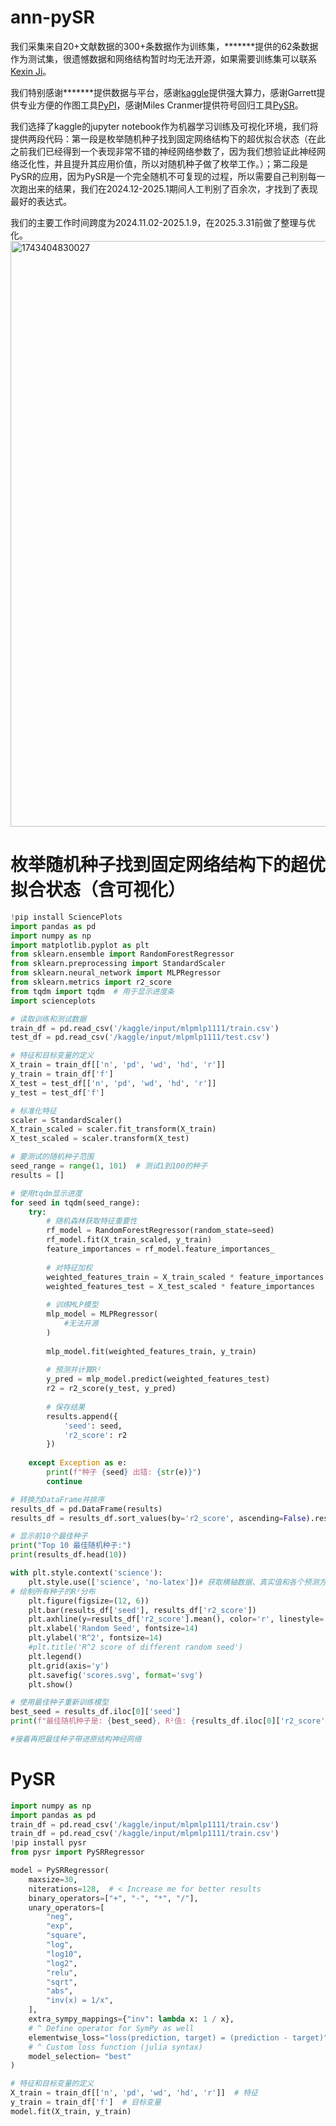 # ann-pySR

我们采集来自20+文献数据的300+条数据作为训练集，*******提供的62条数据作为测试集，很遗憾数据和网络结构暂时均无法开源，如果需要训练集可以联系[Kexin Ji](zoeinessakl@163.com)。

我们特别感谢*******提供数据与平台，感谢[kaggle](https://www.kaggle.com/)提供强大算力，感谢Garrett提供专业方便的作图工具[PyPI](https://github.com/garrettj403/SciencePlots)，感谢Miles Cranmer提供符号回归工具[PySR](https://github.com/MilesCranmer/PySR)。 

我们选择了kaggle的jupyter notebook作为机器学习训练及可视化环境，我们将提供两段代码：第一段是枚举随机种子找到固定网络结构下的超优拟合状态（在此之前我们已经得到一个表现非常不错的神经网络参数了，因为我们想验证此神经网络泛化性，并且提升其应用价值，所以对随机种子做了枚举工作。）；第二段是PySR的应用，因为PySR是一个完全随机不可复现的过程，所以需要自己判别每一次跑出来的结果，我们在2024.12-2025.1期间人工判别了百余次，才找到了表现最好的表达式。

我们的主要工作时间跨度为2024.11.02-2025.1.9，在2025.3.31前做了整理与优化。
<img width="937" alt="1743404830027" src="https://github.com/user-attachments/assets/b813820a-aa32-4396-9e30-d69ba7b7aabe" />


# 枚举随机种子找到固定网络结构下的超优拟合状态（含可视化）

```python
!pip install SciencePlots
import pandas as pd
import numpy as np
import matplotlib.pyplot as plt
from sklearn.ensemble import RandomForestRegressor
from sklearn.preprocessing import StandardScaler
from sklearn.neural_network import MLPRegressor
from sklearn.metrics import r2_score
from tqdm import tqdm  # 用于显示进度条
import scienceplots

# 读取训练和测试数据
train_df = pd.read_csv('/kaggle/input/mlpmlp1111/train.csv')
test_df = pd.read_csv('/kaggle/input/mlpmlp1111/test.csv')

# 特征和目标变量的定义
X_train = train_df[['n', 'pd', 'wd', 'hd', 'r']]
y_train = train_df['f']
X_test = test_df[['n', 'pd', 'wd', 'hd', 'r']]
y_test = test_df['f']

# 标准化特征
scaler = StandardScaler()
X_train_scaled = scaler.fit_transform(X_train)
X_test_scaled = scaler.transform(X_test)

# 要测试的随机种子范围
seed_range = range(1, 101)  # 测试1到100的种子
results = []

# 使用tqdm显示进度
for seed in tqdm(seed_range):
    try:
        # 随机森林获取特征重要性
        rf_model = RandomForestRegressor(random_state=seed)
        rf_model.fit(X_train_scaled, y_train)
        feature_importances = rf_model.feature_importances_
        
        # 对特征加权
        weighted_features_train = X_train_scaled * feature_importances
        weighted_features_test = X_test_scaled * feature_importances
        
        # 训练MLP模型
        mlp_model = MLPRegressor(
            #无法开源
        )
        
        mlp_model.fit(weighted_features_train, y_train)
        
        # 预测并计算R²
        y_pred = mlp_model.predict(weighted_features_test)
        r2 = r2_score(y_test, y_pred)
        
        # 保存结果
        results.append({
            'seed': seed,
            'r2_score': r2
        })
        
    except Exception as e:
        print(f"种子 {seed} 出错: {str(e)}")
        continue

# 转换为DataFrame并排序
results_df = pd.DataFrame(results)
results_df = results_df.sort_values(by='r2_score', ascending=False).reset_index(drop=True)

# 显示前10个最佳种子
print("Top 10 最佳随机种子:")
print(results_df.head(10))

with plt.style.context('science'):
    plt.style.use(['science', 'no-latex'])# 获取横轴数据、真实值和各个预测方法的值
# 绘制所有种子的R²分布
    plt.figure(figsize=(12, 6))
    plt.bar(results_df['seed'], results_df['r2_score'])
    plt.axhline(y=results_df['r2_score'].mean(), color='r', linestyle='--', label=f'Average R^2: {results_df["r2_score"].mean():.4f}')
    plt.xlabel('Random Seed', fontsize=14)
    plt.ylabel('R^2', fontsize=14)
    #plt.title('R^2 score of different random seed')
    plt.legend()
    plt.grid(axis='y')
    plt.savefig('scores.svg', format='svg')
    plt.show()

# 使用最佳种子重新训练模型
best_seed = results_df.iloc[0]['seed']
print(f"最佳随机种子是: {best_seed}, R²值: {results_df.iloc[0]['r2_score']:.6f}")

#接着再把最佳种子带进原结构神经网络
```

# PySR

```python
import numpy as np 
import pandas as pd 
train_df = pd.read_csv('/kaggle/input/mlpmlp1111/train.csv')
train_df = pd.read_csv('/kaggle/input/mlpmlp1111/train.csv')
!pip install pysr
from pysr import PySRRegressor

model = PySRRegressor(
    maxsize=30,
    niterations=128,  # < Increase me for better results
    binary_operators=["+", "-", "*", "/"],
    unary_operators=[
        "neg",
        "exp",
        "square",
        "log",
        "log10",
        "log2",	
        "relu",
        "sqrt",
        "abs",
        "inv(x) = 1/x",
    ],
    extra_sympy_mappings={"inv": lambda x: 1 / x},
    # ^ Define operator for SymPy as well
    elementwise_loss="loss(prediction, target) = (prediction - target)^2",
    # ^ Custom loss function (julia syntax)
    model_selection= "best"
)

# 特征和目标变量的定义
X_train = train_df[['n', 'pd', 'wd', 'hd', 'r']]  # 特征
y_train = train_df['f']  # 目标变量
model.fit(X_train, y_train)
```
